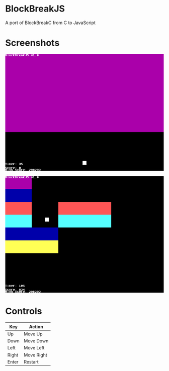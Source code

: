 # BlockBreakJS
A port of BlockBreakC from C to JavaScript

# Screenshots

![screenshot1](images/Screenshot1.png "Screenshot 1")

![screenshot2](images/Screenshot2.png "Screenshot 2")

# Controls

| Key            | Action     |
| -------------- | ---------- |
| Up             | Move Up    |
| Down           | Move Down  |
| Left           | Move Left  |
| Right          | Move Right |
| Enter          | Restart    |